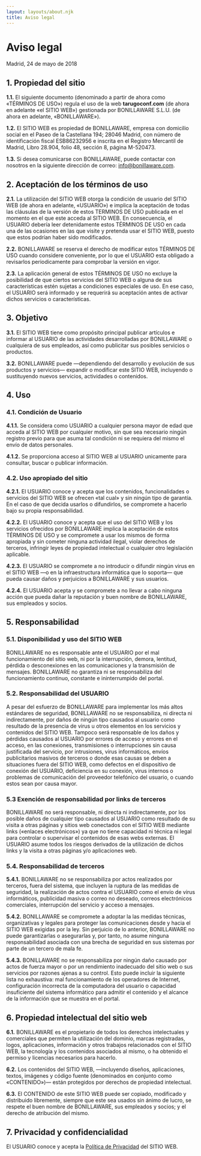 ```yaml
---
layout: layouts/about.njk
title: Aviso legal
---
```


# Aviso legal

Madrid, 24 de mayo de 2018

## 1. Propiedad del sitio

**1.1.** El siguiente documento (denominado a partir de ahora como «TÉRMINOS DE USO») regula el uso de la web **tarugoconf.com** (de ahora en adelante «el SITIO WEB») gestionada por BONILLAWARE S.L.U. (de ahora en adelante, «BONILLAWARE»).

**1.2.** El SITIO WEB es propiedad de BONILLAWARE, empresa con domicilio social en el  Paseo de la Castellana 194; 28046 Madrid, con número de identificación fiscal ESB86232956 e inscrita en el Registro Mercantil de Madrid, Libro 28.904, folio 48, sección 8, página M-520473.

**1.3.** Si desea comunicarse con BONILLAWARE, puede contactar con nosotros en la siguiente dirección de correo: [info@bonillaware.com](info@bonillaware.com).

## 2. Aceptación de los términos de uso

**2.1.** La utilización del SITIO WEB otorga la condición de usuario del SITIO WEB (de ahora en adelante, «USUARIO») e implica la aceptación de todas las cláusulas de la versión de estos TERMINOS DE USO publicada en el momento en el que este acceda al SITIO WEB. En consecuencia, el USUARIO debería leer detenidamente estos TÉRMINOS DE USO en cada una de las ocasiones en las que visite y pretenda usar el SITIO WEB, puesto que estos podrían haber sido modificados.

**2.2.** BONILLAWARE se reserva el derecho de modificar estos TÉRMINOS DE USO cuando considere conveniente, por lo que el USUARIO esta obligado a revisarlos periodicamente para comprobar la versión en vigor.

**2.3.** La aplicación general de estos TÉRMINOS DE USO no excluye la posibilidad de que ciertos servicios del SITIO WEB o alguna de sus características estén sujetas a condiciones especiales de uso. En ese caso, el USUARIO será informado y se requerirá su aceptación antes de activar dichos servicios o características.

## 3. Objetivo

**3.1.** El SITIO WEB tiene como propósito principal publicar artículos e informar al USUARIO de las actividades desarrolladas por BONILLAWARE o cualquiera de sus empleados, así como publicitar sus posibles servicios o productos.

**3.2.** BONILLAWARE puede —dependiendo del desarrollo y evolución de sus productos y servicios— expandir o modificar este SITIO WEB, incluyendo o sustituyendo nuevos servicios, actividades o contenidos.

## 4. Uso

### 4.1. Condición de Usuario

**4.1.1.** Se considera como USUARIO a cualquier persona mayor de edad que acceda al SITIO WEB por cualquier motivo, sin que sea necesario ningún registro previo para que asuma tal condición ni se requiera del mismo el envío de datos personales.

**4.1.2.** Se proporciona acceso al SITIO WEB al USUARIO unicamente para consultar, buscar o publicar información.

### 4.2. Uso apropiado del sitio

**4.2.1.** El USUARIO conoce y acepta que los contenidos, funcionalidades o servicios del SITIO WEB se ofrecen «tal cual» y sin ningún tipo de garantía. En el caso de que decida usarlos o difundirlos, se compromete a hacerlo bajo su propia responsabilidad.

**4.2.2.** El USUARIO conoce y acepta que el uso del SITIO WEB y los servicios ofrecidos por BONILLAWARE implica la aceptación de estos TÉRMINOS DE USO y se compromete a usar los mismos de forma apropiada y sin cometer ninguna actividad ilegal, violar derechos de terceros, infringir leyes de propiedad intelectual o cualquier otro legislación aplicable.

**4.2.3.** El USUARIO se compromete a no introducir o difundir ningún virus en el SITIO WEB —o en la infraestructura informática que lo soporta— que pueda causar daños y perjuicios a BONILLAWARE y sus usuarios.

**4.2.4.** El USUARIO acepta y se compromete a no llevar a cabo ninguna acción que pueda dañar la reputación y buen nombre de BONILLAWARE, sus empleados y socios.

## 5. Responsabilidad

### 5.1. Disponibilidad y uso del SITIO WEB

BONILLAWARE no es responsable ante el USUARIO por el mal funcionamiento del sitio web, ni por la interrupción, demora, lentitud, pérdida o desconexiones en las comunicaciones y la transmisión de mensajes. BONILLAWARE no garantiza ni se responsabiliza del funcionamiento continuo, constante e ininterrumpido del portal.

### 5.2. Responsabilidad del USUARIO

A pesar del esfuerzo de BONILLAWARE para implementar los más altos estándares de seguridad, BONILLAWARE no se responsabiliza, ni directa ni indirectamente, por daños de ningún tipo causados al usuario como resultado de la presencia de virus u otros elementos en los servicios y contenidos del SITIO WEB. Tampoco será responsable de los daños y pérdidas causados al USUARIO por errores de acceso y errores en el acceso, en las conexiones, transmisiones o interrupciones sin causa justificada del servicio, por intrusiones, virus informáticos, envíos publicitarios masivos de terceros o donde esas causas se deben a situaciones fuera del SITIO WEB, como defectos en el dispositivo de conexión del USUARIO, deficiencia en su conexión, virus internos o problemas de comunicación del proveedor telefónico del usuario, o cuando estos sean por causa mayor.

### 5.3 Exención de responsabilidad por links de terceros

BONILLAWARE no será responsable, ni directa ni indirectamente, por los posible daños de cualquier tipo causados al USUARIO como resultado de su visita a otras páginas y sitios web conectados con el SITIO WEB mediante links («enlaces electrónicos») ya que no tiene capacidad ni técnica ni legal para controlar o supervisar el contenidos de esas webs externas. El USUARIO asume todos los riesgos derivados de la utilización de dichos links y la visita a otras páginas y/o aplicaciones web.

### 5.4. Responsabilidad de terceros

**5.4.1.** BONILLAWARE no se responsabiliza por actos realizados por terceros, fuera del sistema, que incluyen la ruptura de las medidas de seguridad, la realización de actos contra el USUARIO como el envío de virus informáticos, publicidad masiva o correo no deseado, correos electrónicos comerciales, interrupción del servicio y acceso a mensajes.

**5.4.2.** BONILLAWARE se compromete a adoptar la las medidas técnicas, organizativas y legales para proteger las comunicaciones desde y hacia el SITIO WEB exigidas por la ley. Sin perjuicio de lo anterior, BONILLAWARE no puede garantizarlas o asegurarlas y, por tanto, no asume ninguna responsabilidad asociada con una brecha de seguridad en sus sistemas por parte de un tercero de mala fe.

**5.4.3.** BONILLAWARE no se responsabiliza por ningún daño causado por actos de fuerza mayor o por un rendimiento inadecuado del sitio web o sus servicios por razones ajenas a su control. Esto puede incluir la siguiente lista no exhaustiva: mal funcionamiento de los operadores de Internet, configuración incorrecta de la computadora del usuario o capacidad insuficiente del sistema informático para admitir el contenido y el alcance de la información que se muestra en el portal.

## 6. Propiedad intelectual del sitio web

**6.1.** BONILLAWARE es el propietario de todos los derechos intelectuales y comerciales que permiten la utilización del dominio, marcas registradas, logos, aplicaciones, información y otros trabajos relacionados con el SITIO WEB, la tecnología y los contenidos asociados al mismo, o ha obtenido el permiso y licencias necesarios para hacerlo.

**6.2.** Los contenidos del SITIO WEB, —incluyendo diseños, aplicaciones, textos, imágenes y código fuente (denominados en conjunto como «CONTENIDO»)— están protegidos por derechos de propiedad intelectual.

**6.3.** El CONTENIDO de este SITIO WEB puede ser copiado, modificado y distribuido libremente, siempre que este sea usados sin ánimo de lucro, se respete el buen nombre de BONILLAWARE, sus empleados y socios; y el derecho de atribución del mismo.

## 7. Privacidad y confidencialidad

El USUARIO conoce y acepta la [Política de Privacidad](https://www.bonillaware.com/politica-de-privacidad) del SITIO WEB.
